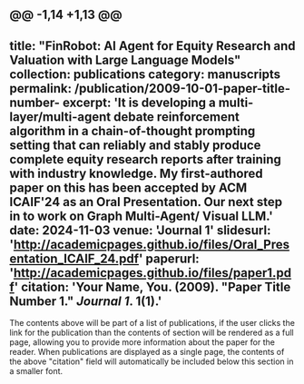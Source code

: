 @@ -1,14 +1,13 @@
---
title: "FinRobot: AI Agent for Equity Research and Valuation with Large Language Models"
collection: publications
category: manuscripts
permalink: /publication/2009-10-01-paper-title-number-
excerpt: 'It is developing a multi-layer/multi-agent debate reinforcement algorithm in a chain-of-thought prompting setting that can reliably and stably produce complete equity research reports after training with industry knowledge.  My first-authored paper on this has been accepted by ACM ICAIF'24 as an Oral Presentation. Our next step in to work on Graph Multi-Agent/ Visual LLM.'
date: 2024-11-03
venue: 'Journal 1'
slidesurl: 'http://academicpages.github.io/files/Oral_Presentation_ICAIF_24.pdf'
paperurl: 'http://academicpages.github.io/files/paper1.pdf'
citation: 'Your Name, You. (2009). &quot;Paper Title Number 1.&quot; <i>Journal 1</i>. 1(1).'
---

The contents above will be part of a list of publications, if the user clicks the link for the publication than the contents of section will be rendered as a full page, allowing you to provide more information about the paper for the reader. When publications are displayed as a single page, the contents of the above "citation" field will automatically be included below this section in a smaller font.
